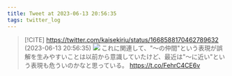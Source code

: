 ```yaml
---
title: Tweet at 2023-06-13 20:56:35
tags: twitter_log
---
```


> [!CITE] https://twitter.com/kaisekiriu/status/1668588170462789632 (2023-06-13 20:56:35)
> ![](https://twitter.com/kaisekiriu/status/1668588170462789632)
> これに関連して、"〜の仲間"という表現が誤解を生みやすいことは以前から意識していたけど、最近は"〜に近い"という表現も危ういのかなと思っている。
> https://t.co/FehrC4CE6v
